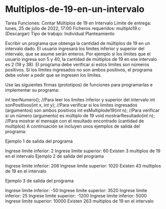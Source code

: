 # Multiplos-de-19-en-un-intervalo

Tarea Funciones: Contar Múltiplos de 19 en Intervalo
Límite de entrega: lunes, 25 de julio de 2022, 17:00
Ficheros requeridos: multiplo19.c (Descargar)
Tipo de trabajo: Individual
Planteamiento

Escribir un programa que obtenga la cantidad de múltiplos de 19 en un intervalo dado.
El usuario ingresará los límites inferior y superior del intervalo, que se asume serán enteros. Por ejemplo si los límites que el usuario ingresa son 5 y 40, la cantidad de múltiplos de 19 en ese intervalo es 2 (19 y 38).
El programa debe verificar  si estos límites son números positivos.
Si los límites ingresados no son ambos positivos, el programa debe volver a pedir que se ingresen los límites.

Use las siguientes firmas (prototipos) de funciones para programarlas e implementar su programa:

int leerNumero(); //Para leer los limites inferior y superior del intervalo
int sonPositivos(int x, int y); //Para verificar si los limites ingresados (argumentos) son ambos positivos
int esMultiplode19(int n); //Para verificar si un número (argumento) es múltiplo de 19
void mostrarResultado(int n); //Para mostrar el mensaje con el resultado encontrado (cantidad de multiplos)
A continuación se incluyen unos ejemplos de salida del programa:

Ejemplo 1 de salida del programa

Ingrese limite inferior: 2
Ingrese limite superior: 60
Existen 3 multiplos de 19 en el intervalo
Ejemplo 2 de salida del programa

Ingrese limite inferior: 206
Ingrese limite superior: 1020
Existen 43 multiplos de 19 en el intervalo

Ejemplo 3 de salida del programa

Ingrese limite inferior: -50
Ingrese limite superior: 3520
Ingrese limite inferior: 25
Ingrese limite superior: -1200
Ingrese limite inferior: 5000
Ingrese limite superior: 10000
Existen 263 multiplos de 19 en el intervalo
